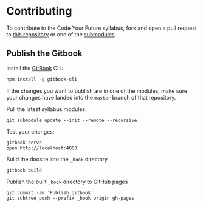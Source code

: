 # Contributing

To contribute to the Code Your Future syllabus, fork and open a pull request to
[this repository](https://github.com/code-your-future/syllabus) or one of the
[submodules](https://github.com/code-your-future/syllabus).

## Publish the Gitbook

Install the [GitBook](https://github.com/GitbookIO/gitbook) CLI:
```sh
npm install -g gitbook-cli
```

If the changes you want to publish are in one of the modules, make sure your
changes have landed into the `master` branch of that repository.

Pull the latest syllabus modules:
```
git submodule update --init --remote --recursive
```

Test your changes:
```
gitbook serve
open http://localhost:4000
```

Build the docsite into the `_book` directory
```
gitbook build
```

Publish the built `_book` directory to GitHub pages
```
git commit -am 'Publish gitbook'
git subtree push --prefix _book origin gh-pages
```
